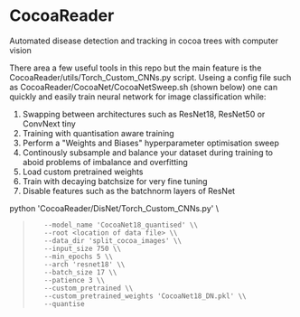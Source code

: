 # CocoaReader
Automated disease detection and tracking in cocoa trees with computer vision

There area a few useful tools in this repo but the main feature is the CocoaReader/utils/Torch_Custom_CNNs.py script.
Useing a config file such as CocoaReader/CocoaNet/CocoaNetSweep.sh (shown below) one can quickly and easily train neural network for image classification while:
  1. Swapping between architectures such as ResNet18, ResNet50 or ConvNext tiny
  2. Training with quantisation aware training
  3. Perform a "Weights and Biases" hyperparameter optimisation sweep
  4. Continously subsample and balance your dataset during training to aboid problems of imbalance and overfitting
  5. Load custom pretrained weights
  6. Train with decaying batchsize for very fine tuning
  7. Disable features such as the batchnorm layers of ResNet

python 'CocoaReader/DisNet/Torch_Custom_CNNs.py' \\
>        --model_name 'CocoaNet18_quantised' \\
>        --root <location of data file> \\
>        --data_dir 'split_cocoa_images' \\
>        --input_size 750 \\
>        --min_epochs 5 \\
>        --arch 'resnet18' \\
>        --batch_size 17 \\
>        --patience 3 \\
>        --custom_pretrained \\
>        --custom_pretrained_weights 'CocoaNet18_DN.pkl' \\
>        --quantise
